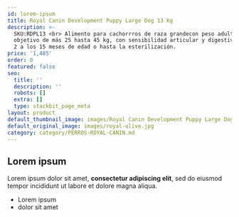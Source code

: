 ```yaml
---
id: lorem-ipsum
title: Royal Canin Development Puppy Large Dog 13 Kg
description: >-
  SKU:RDPL13 <br> Alimento para cachorrros de raza grandecon peso adulto
  objetivo de más 25 hasta 45 kg, con sensibilidad articular y digestiva. De los
  2 a los 15 meses de edad o hasta la esterilización.
price: '1,485'
order: 0
featured: false
seo:
  title: ''
  description: ''
  robots: []
  extra: []
  type: stackbit_page_meta
layout: product
default_thumbnail_image: images/Royal Canin Development Puppy Large Dog.jpg
default_original_image: images/royal-olive.jpg
category: category/PERROS-ROYAL-CANIN.md
---
```

## Lorem ipsum

Lorem ipsum dolor sit amet, **consectetur adipiscing elit**, sed do eiusmod tempor incididunt ut labore et dolore magna aliqua.

- Lorem ipsum
- dolor sit amet